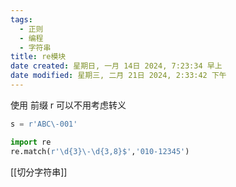 ```yaml
---
tags:
  - 正则
  - 编程
  - 字符串
title: re模块
date created: 星期日, 一月 14日 2024, 7:23:34 早上
date modified: 星期三, 二月 21日 2024, 2:33:42 下午
---
```


使用 前缀 r 可以不用考虑转义
```python
s = r'ABC\-001' 
```
```python
import re
re.match(r'\d{3}\-\d{3,8}$','010-12345')

```
[[切分字符串]]
